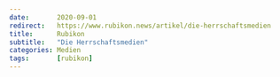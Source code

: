 ```yaml
---
date:       2020-09-01
redirect:   https://www.rubikon.news/artikel/die-herrschaftsmedien
title:      Rubikon
subtitle:   "Die Herrschaftsmedien"
categories: Medien
tags:       [rubikon]
---
```

